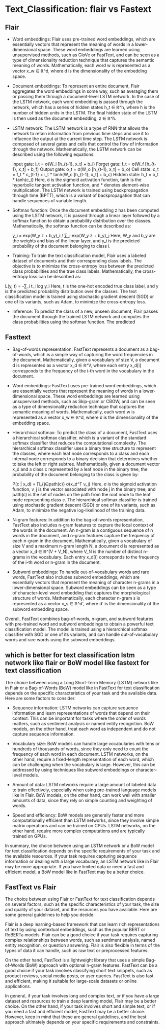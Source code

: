 # Text_Classification: flair vs Fastext

## Flair
* Word embeddings: Flair uses pre-trained word embeddings, which are essentially vectors that represent the meaning of words in a lower-dimensional space. These word embeddings are learned using unsupervised methods, such as GloVe or FastText, and can be seen as a type of dimensionality reduction technique that captures the semantic meaning of words. Mathematically, each word w is represented as a vector x_w ∈ ℝ^d, where d is the dimensionality of the embedding space.

* Document embeddings: To represent an entire document, Flair aggregates the word embeddings in some way, such as averaging them or passing them through a document-level LSTM network. In the case of the LSTM network, each word embedding is passed through the network, which has a series of hidden states h_t ∈ ℝ^h, where h is the number of hidden units in the LSTM. The final hidden state of the LSTM is then used as the document embedding, z ∈ ℝ^h.

* LSTM network: The LSTM network is a type of RNN that allows the network to retain information from previous time steps and use it to influence the output at the current time step. The LSTM network is composed of several gates and cells that control the flow of information through the network. Mathematically, the LSTM network can be described using the following equations:

  Input gate: i_t = σ(W_i [h_{t-1}, x_t] + b_i)
  Forget gate: f_t = σ(W_f [h_{t-1}, x_t] + b_f)
  Output gate: o_t = σ(W_o [h_{t-1}, x_t] + b_o)
  Cell state: c_t = f_t * c_{t-1} + i_t * tanh(W_c [h_{t-1}, x_t] + b_c)
  Hidden state: h_t = o_t * tanh(c_t)
  Here, σ is the sigmoid activation function, tanh is the hyperbolic tangent activation function, and * denotes element-wise multiplication. The LSTM   network is trained using backpropagation through time (BPTT), which is a variant of backpropagation that can handle sequences of variable length.

* Softmax function: Once the document embedding z has been computed using the LSTM network, it is passed through a linear layer followed by a softmax function to obtain a probability distribution over the classes. Mathematically, the softmax function can be described as:

  y_i = exp(W_y z + b_y)_i / ∑_j exp(W_y z + b_y)_j
Here, W_y and b_y are the weights and bias of the linear layer, and y_i is the predicted probability of the document belonging to class i.

* Training: To train the text classification model, Flair uses a labeled dataset of documents and their corresponding class labels. The objective is to minimize the cross-entropy loss between the predicted class probabilities and the true class labels. Mathematically, the cross-entropy loss can be described as:

L(y, t) = -∑_i t_i log y_i
Here, t is the one-hot encoded true class label, and y is the predicted probability distribution over the classes. The text classification model is trained using stochastic gradient descent (SGD) or one of its variants, such as Adam, to minimize the cross-entropy loss.

* Inference: To predict the class of a new, unseen document, Flair passes the document through the trained LSTM network and computes the class probabilities using the softmax function. The predicted




## Fasttext 

* Bag-of-words representation: FastText represents a document as a bag-of-words, which is a simple way of capturing the word frequencies in the document. Mathematically, given a vocabulary of size V, a document d is represented as a vector x_d ∈ ℝ^V, where each entry x_d[i] corresponds to the frequency of the i-th word in the vocabulary in the document.

* Word embeddings: FastText uses pre-trained word embeddings, which are essentially vectors that represent the meaning of words in a lower-dimensional space. These word embeddings are learned using unsupervised methods, such as Skip-gram or CBOW, and can be seen as a type of dimensionality reduction technique that captures the semantic meaning of words. Mathematically, each word w is represented as a vector x_w ∈ ℝ^d, where d is the dimensionality of the embedding space.

* Hierarchical softmax: To predict the class of a document, FastText uses a hierarchical softmax classifier, which is a variant of the standard softmax classifier that reduces the computational complexity. The hierarchical softmax classifier uses a binary tree structure to represent the classes, where each leaf node corresponds to a class and each internal node corresponds to a binary decision that determines whether to take the left or right subtree. Mathematically, given a document vector x_d and a class c represented by a leaf node in the binary tree, the probability of the document belonging to the class is given by:

  P(c | x_d) = ∏_{j∈path(c)} σ(x_d^T v_j)
Here, σ is the sigmoid activation function, v_j is the vector associated with node j in the binary tree, and path(c) is the set of nodes on the path from the root node to the leaf node representing class c. The hierarchical softmax classifier is trained using stochastic gradient descent (SGD) or one of its variants, such as Adam, to minimize the negative log-likelihood of the training data.

* N-gram features: In addition to the bag-of-words representation, FastText also includes n-gram features to capture the local context of the words in the document. An n-gram is a contiguous sequence of n words in the document, and n-gram features capture the frequency of each n-gram in the document. Mathematically, given a vocabulary of size V and a maximum n-gram length N, a document d is represented as a vector x_d ∈ ℝ^(V + V_N), where V_N is the number of distinct n-grams in the vocabulary. Each entry x_d[i] corresponds to the frequency of the i-th word or n-gram in the document.

* Subword embeddings: To handle out-of-vocabulary words and rare words, FastText also includes subword embeddings, which are essentially vectors that represent the meaning of character n-grams in a lower-dimensional space. Subword embeddings can be seen as a type of character-level word embedding that captures the morphological structure of words. Mathematically, each character n-gram s is represented as a vector x_s ∈ ℝ^d', where d' is the dimensionality of the subword embedding space.

Overall, FastText combines bag-of-words, n-gram, and subword features with pre-trained word and subword embeddings to obtain a powerful text classification model. The model is trained using a hierarchical softmax classifier with SGD or one of its variants, and can handle out-of-vocabulary words and rare words using the subword embeddings.

## which is better for text classification lstm network like flair or BoW model like fastext for text classification

The choice between using a Long Short-Term Memory (LSTM) network like in Flair or a Bag-of-Words (BoW) model like in FastText for text classification depends on the specific characteristics of your task and the available data. Here are some factors to consider:

* Sequence information: LSTM networks can capture sequence information and learn representations of words that depend on their context. This can be important for tasks where the order of words matters, such as sentiment analysis or named entity recognition. BoW models, on the other hand, treat each word as independent and do not capture sequence information.

* Vocabulary size: BoW models can handle large vocabularies with tens or hundreds of thousands of words, since they only need to count the frequency of each word in each document. LSTM networks, on the other hand, require a fixed-length representation of each word, which can be challenging when the vocabulary is large. However, this can be addressed by using techniques like subword embeddings or character-level models.

* Amount of data: LSTM networks require a large amount of labeled data to train effectively, especially when using pre-trained language models like in Flair. BoW models, on the other hand, can work well with smaller amounts of data, since they rely on simple counting and weighting of words.

* Speed and efficiency: BoW models are generally faster and more computationally efficient than LSTM networks, since they involve simple matrix operations and can be trained on CPUs. LSTM networks, on the other hand, require more complex computations and are typically trained on GPUs.

In summary, the choice between using an LSTM network or a BoW model for text classification depends on the specific requirements of your task and the available resources. If your task requires capturing sequence information or dealing with a large vocabulary, an LSTM network like in Flair may be more appropriate. If you have limited data or need a fast and efficient model, a BoW model like in FastText may be a better choice.


## FastText vs Flair

The choice between using Flair or FastText for text classification depends on several factors, such as the specific characteristics of your task, the size and quality of your dataset, and the resources you have available. Here are some general guidelines to help you decide:

Flair is a deep learning-based framework that can learn rich representations of text by using contextual embeddings, such as the popular BERT or RoBERTa models. Flair can be a good choice if your task requires capturing complex relationships between words, such as sentiment analysis, named entity recognition, or question answering. Flair is also flexible in terms of the types of data it can handle, such as raw text or preprocessed features.

On the other hand, FastText is a lightweight library that uses a simple Bag-of-Words (BoW) approach with optional n-gram features. FastText can be a good choice if your task involves classifying short text snippets, such as product reviews, social media posts, or user queries. FastText is also fast and efficient, making it suitable for large-scale datasets or online applications.

In general, if your task involves long and complex text, or if you have a large dataset and resources to train a deep learning model, Flair may be a better choice. On the other hand, if your task involves short and simple text, or if you need a fast and efficient model, FastText may be a better choice. However, keep in mind that these are general guidelines, and the best approach ultimately depends on your specific requirements and constraints.






